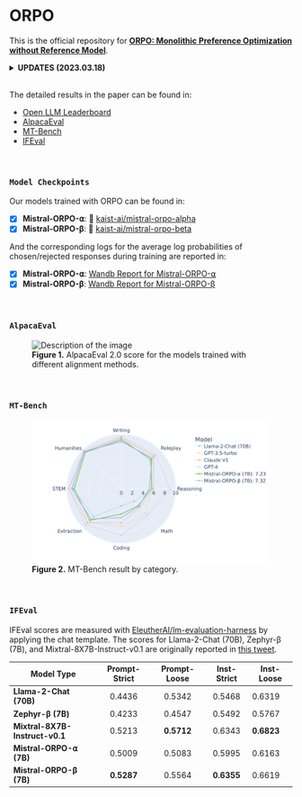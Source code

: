 # **ORPO**

This is the official repository for <a class="link" href="https://arxiv.org/abs/2403.07691">**ORPO: Monolithic Preference Optimization without Reference Model**</a>. 

<details>
<summary><b>UPDATES (2023.03.18)</b></summary>
<div markdown="1">

- [X] FSDP model saving error: Resolved checkpoint saving error which originates from the conflict between FSDP and `torch.compile`
- [X] Now **Mistral-ORPO-β** is in the <a class="link" href="https://tatsu-lab.github.io/alpaca_eval/">official AlpacaEval Leaderboard!</a>

</div>
</details>
&nbsp;

The detailed results in the paper can be found in:
- [Open LLM Leaderboard](https://huggingface.co/spaces/HuggingFaceH4/open_llm_leaderboard?query=kaist-ai%2Fmistral-orpo-beta)
- [AlpacaEval](#alpacaeval)
- [MT-Bench](#mt-bench)
- [IFEval](#ifeval)

&nbsp;

### **`Model Checkpoints`**

Our models trained with ORPO can be found in:

- [X] **Mistral-ORPO-⍺**: 🤗 <a class="link" href="https://huggingface.co/kaist-ai/mistral-orpo-alpha">kaist-ai/mistral-orpo-alpha</a>
- [X] **Mistral-ORPO-β**: 🤗 <a class="link" href="https://huggingface.co/kaist-ai/mistral-orpo-beta">kaist-ai/mistral-orpo-beta</a>

And the corresponding logs for the average log probabilities of chosen/rejected responses during training are reported in:

- [X] **Mistral-ORPO-⍺**: <a class="link" href="https://wandb.ai/jiwooya1000/PREF/reports/Mistral-ORPO-7B-Training-Log--Vmlldzo3MTE1NzE0?accessToken=rms6o4mg5vo3feu1bvbpk632m4cspe19l0u1p4he3othx5bgean82chn9neiile6">Wandb Report for Mistral-ORPO-⍺</a>
- [X] **Mistral-ORPO-β**: <a class="link" href="https://wandb.ai/jiwooya1000/PREF/reports/Mistral-ORPO-7B-Training-Log--Vmlldzo3MTE3MzMy?accessToken=dij4qbp6dcrofsanzbgobjsne9el8a2zkly2u5z82rxisd4wiwv1rhp0s2dub11e">Wandb Report for Mistral-ORPO-β</a>

&nbsp;

### **`AlpacaEval`**

<figure>
  <img class="png" src="/assets/img/alpaca_blog.png" alt="Description of the image">
  <figcaption><b>Figure 1.</b> AlpacaEval 2.0 score for the models trained with different alignment methods.</figcaption>
</figure>

&nbsp;

### **`MT-Bench`**

<figure>
  <img class="png" src="/assets/img/mtbench_hf.png" alt="Description of the image">
  <figcaption><b>Figure 2.</b> MT-Bench result by category.</figcaption>
</figure>

&nbsp;

### **`IFEval`**

IFEval scores are measured with <a class="link" href="https://github.com/EleutherAI/lm-evaluation-harness">EleutherAI/lm-evaluation-harness</a> by applying the chat template. The scores for Llama-2-Chat (70B), Zephyr-β (7B), and Mixtral-8X7B-Instruct-v0.1 are originally reported in <a class="link" href="https://twitter.com/wiskojo/status/1739767758462877823">this tweet</a>.

| **Model Type**     | **Prompt-Strict** | **Prompt-Loose** | **Inst-Strict** | **Inst-Loose** |
|--------------------|:-----------------:|:----------------:|:---------------:|----------------|
| **Llama-2-Chat (70B)** |       0.4436      |      0.5342      |      0.5468     |     0.6319     |
| **Zephyr-β (7B)** |       0.4233      |      0.4547      |      0.5492     |     0.5767     |
| **Mixtral-8X7B-Instruct-v0.1** |       0.5213      |      **0.5712**      |      0.6343     |     **0.6823**     |
| **Mistral-ORPO-⍺ (7B)** |       0.5009      |      0.5083      |      0.5995     |     0.6163     |
| **Mistral-ORPO-β (7B)** |       **0.5287**      |      0.5564      |      **0.6355**     |     0.6619     |

